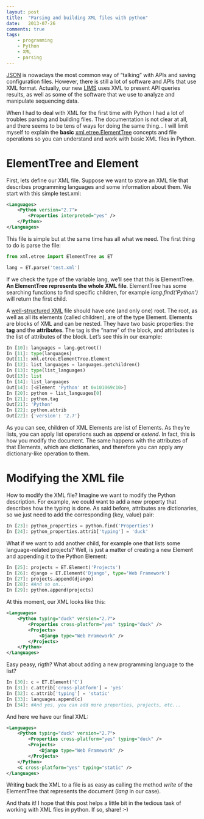 ```yaml
---
layout: post
title:  "Parsing and building XML files with python"
date:   2013-07-26
comments: true
tags:
    - programming
    - Python
    - XML
    - parsing
---
```

[JSON][json] is nowadays the most common way of “talking” with APIs and saving configuration files.
However, there is still a lot of software and APIs that use XML format. Actually,
our new [LIMS][LIMS] uses XML to present API queries results, as well as some of the software
that we use to analyze and manipulate sequencing data.

When I had to deal with XML for the first time with Python I had a lot of troubles
parsing and building files. The documentation is not clear at all, and there seems
to be tens of ways for doing the same thing… I will limit myself to explain the **basic**
[xml.etree.ElementTree][ElementTree] concepts and file operations so you can understand
and work with basic XML files in Python.

# ElementTree and Element
First, lets define our XML file. Suppose we want to store an XML file that describes
programming languages and some information about them. We start with this simple test.xml:

```xml
<Languages>
    <Python version="2.7">
        <Properties interpreted="yes" />
    </Python>
</Languages>
```

This file is simple but at the same time has all what we need. The first thing to do is parse the file:

```python
from xml.etree import ElementTree as ET

lang = ET.parse('test.xml')
```

If we check the type of the variable lang, we’ll see that this is ElementTree.
**An ElementTree represents the whole XML file**. ElementTree has some searching
functions to find specific children, for example _lang.find(‘Python’)_ will return the first child.

A [well-structured XML][good_xml] file should have one (and only one) root.
The root, as well as all its elements (called children), are of the type Element.
Elements are blocks of XML and can be nested. They have two basic properties:
the **tag** and the **attributes**.
The tag is the “name” of the block, and attributes is the list of attributes of the block. Let’s see this in our example:

```python
In [10]: languages = lang.getroot()
In [11]: type(languages)
Out[11]: xml.etree.ElementTree.Element
In [12]: list_languages = languages.getchildren()
In [13]: type(list_languages)
Out[13]: list
In [14]: list_languages
Out[14]: [<Element 'Python' at 0x101069c10>]
In [20]: python = list_languages[0]
In [21]: python.tag
Out[21]: 'Python'
In [22]: python.attrib
Out[22]: {'version': '2.7'}
```

As you can see, children of XML Elements are list of Elements. As they’re lists,
you can apply list operations such as _append_ or _extend_. In fact, this is how you modify the document.
The same happens with the attributes of that Elements, which are dictionaries,
and therefore you can apply any dictionary-like operation to them.

# Modifying the XML file
How to modify the XML file? Imagine we want to modify the Python description.
For example, we could want to add a new property that describes how the typing is done.
As said before, attributes are dictionaries, so we just need to add the corresponding (key, value) pair:

```python
In [23]: python_properties = python.find('Properties')
In [24]: python_properties.attrib['typing'] = 'duck'
```

What if we want to add another child, for example one that lists some language-related
projects? Well, is just a matter of creating a new Element and appending it to the Python Element:

```python
In [25]: projects = ET.Element('Projects')
In [26]: django = ET.Element('Django', type='Web Framework')
In [27]: projects.append(django)
In [28]: #And so on...
In [29]: python.append(projects)
```

At this moment, our XML looks like this:

```xml
<Languages>
    <Python typing="duck" version="2.7">
        <Properties cross-platform="yes" typing="duck" />
        <Projects>
            <Django type="Web Framework" />
        </Projects>
    </Python>
</Languages>
```

Easy peasy, rigth? What about adding a new programming language to the list?

```python
In [30]: c = ET.Element('C')
In [31]: c.attrib['cross-platform'] = 'yes'
In [32]: c.attrib['typing'] = 'static'
In [33]: languages.append(c)
In [34]: #And yes, you can add more properties, projects, etc...
```

And here we have our final XML:

```xml
<Languages>
    <Python typing="duck" version="2.7">
        <Properties cross-platform="yes" typing="duck" />
        <Projects>
            <Django type="Web Framework" />
        </Projects>
    </Python>
    <C cross-platform="yes" typing="static" />
</Languages>
```

Writing back the XML to a file is as easy as calling the method _write_ of the ElementTree
that represents the document (_lang_ in our case).

And thats it! I hope that this post helps a little bit in the tedious task of
working with XML files in python. If so, share! :-)



[json]: http://en.wikipedia.org/wiki/JSON
[LIMS]: http://en.wikipedia.org/wiki/Laboratory_information_management_system
[ElementTree]: http://docs.python.org/2/library/xml.etree.elementtree.html
[good_xml]: http://en.wikipedia.org/wiki/XML#Well-formedness_and_error-handling
